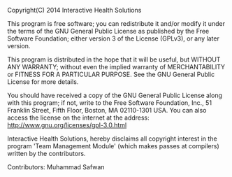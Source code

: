 Copyright(C) 2014 Interactive Health Solutions

This program is free software; you can redistribute it and/or modify it under the terms of the GNU General Public License as published by the Free Software Foundation; either version 3 of the License (GPLv3), or any later version.

This program is distributed in the hope that it will be useful, but WITHOUT ANY WARRANTY; without even the implied warranty of MERCHANTABILITY or FITNESS FOR A PARTICULAR PURPOSE.
See the GNU General Public License for more details.

You should have received a copy of the GNU General Public License along with this program; if not, write to the Free Software Foundation, Inc., 51 Franklin Street, Fifth Floor, Boston, MA 02110-1301  USA.
You can also access the license on the internet at the address: http://www.gnu.org/licenses/gpl-3.0.html

Interactive Health Solutions, hereby disclaims all copyright interest in the program 'Team Management Module' (which makes passes at compilers) written by the contributors.

Contributors: Muhammad Safwan

